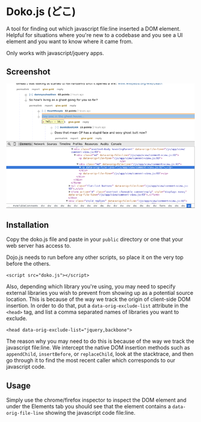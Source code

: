 Doko.js (どこ)
=======

A tool for finding out which javascript file:line inserted a DOM element. Helpful for situations where you're new to a codebase and you see a UI element and you want to know where it came from.

Only works with javascript/jquery apps.

Screenshot
------

![Screenshot](redditJS_sample.png)


Installation
--------

Copy the doko.js file and paste in your `public` directory or one that your web server has access to.

Dojo.js needs to run before any other scripts, so place it on the very top before the others.

    <script src="doko.js"></script>

Also, depending which library you're using, you may need to specify external libraries you wish to prevent from showing up as a potential source location. This is because of the way we track the origin of client-side DOM insertion. In order to do that, put a `data-orig-exclude-list` attribute in the `<head>` tag, and list a comma separated names of libraries you want to exclude.

    <head data-orig-exclude-list="jquery,backbone">

The reason why you may need to do this is because of the way we track the javascript file:line. We intercept the native DOM insertion methods such as `appendChild`, `insertBefore`, or `replaceChild`, look at the stacktrace, and then go through it to find the most recent caller which corresponds to our javascript code.

Usage
-----

Simply use the chrome/firefox inspector to inspect the DOM element and under the Elements tab you should see that the element contains a `data-orig-file-line` showing the javascript code file:line.
